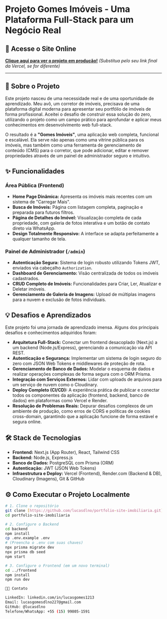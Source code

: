 
# Projeto Gomes Imóveis - Uma Plataforma Full-Stack para um Negócio Real

## 🚀 Acesse o Site Online
**[Clique aqui para ver o projeto em produção!](https://site-imobiliaria-jet.vercel.app)** *(Substitua pelo seu link final da Vercel, se for diferente)*

---

## 📖 Sobre o Projeto

Este projeto nasceu de uma necessidade real e de uma oportunidade de aprendizado. Meu avô, um corretor de imóveis, precisava de uma plataforma digital moderna para apresentar seu portfólio de imóveis de forma profissional. Aceitei o desafio de construir essa solução do zero, utilizando o projeto como um campo prático para aprofundar e aplicar meus conhecimentos em desenvolvimento web full-stack.

O resultado é a **"Gomes Imóveis"**, uma aplicação web completa, funcional e escalável. Ela serve não apenas como uma vitrine pública para os imóveis, mas também como uma ferramenta de gerenciamento de conteúdo (CMS) para o corretor, que pode adicionar, editar e remover propriedades através de um painel de administrador seguro e intuitivo.

## ✨ Funcionalidades

### Área Pública (Frontend)
- **Home Page Dinâmica:** Apresenta os imóveis mais recentes com um sistema de "Carregar Mais".
- **Busca de Imóveis:** Página com listagem completa, paginação e preparada para futuros filtros.
- **Página de Detalhes do Imóvel:** Visualização completa de cada propriedade, com galeria de fotos interativa e um botão de contato direto via WhatsApp.
- **Design Totalmente Responsivo:** A interface se adapta perfeitamente a qualquer tamanho de tela.

### Painel de Administrador (`/admin`)
- **Autenticação Segura:** Sistema de login robusto utilizando Tokens JWT, enviados via cabeçalho `Authorization`.
- **Dashboard de Gerenciamento:** Visão centralizada de todos os imóveis cadastrados.
- **CRUD Completo de Imóveis:** Funcionalidades para Criar, Ler, Atualizar e Deletar imóveis.
- **Gerenciamento de Galeria de Imagens:** Upload de múltiplas imagens para a nuvem e exclusão de fotos individuais.

## 💡 Desafios e Aprendizados

Este projeto foi uma jornada de aprendizado imensa. Alguns dos principais desafios e conhecimentos adquiridos foram:

- **Arquitetura Full-Stack:** Conectar um frontend desacoplado (Next.js) a um backend (Node.js/Express), gerenciando a comunicação via API REST.
- **Autenticação e Segurança:** Implementar um sistema de login seguro do zero com JSON Web Tokens e middlewares de proteção de rota.
- **Gerenciamento de Banco de Dados:** Modelar o esquema de dados e realizar operações complexas de forma segura com o ORM Prisma.
- **Integração com Serviços Externos:** Lidar com uploads de arquivos para um serviço de nuvem como o Cloudinary.
- **Deploy Completo (CI/CD):** A experiência prática de publicar e conectar todos os componentes da aplicação (frontend, backend, banco de dados) em plataformas como Vercel e Render.
- **Resolução de Problemas Reais:** Depurar desafios complexos de um ambiente de produção, como erros de CORS e políticas de cookies cross-domain, garantindo que a aplicação funcione de forma estável e segura online.

## 🛠️ Stack de Tecnologias

- **Frontend:** Next.js (App Router), React, Tailwind CSS
- **Backend:** Node.js, Express.js
- **Banco de Dados:** PostgreSQL com Prisma (ORM)
- **Autenticação:** JWT (JSON Web Tokens)
- **Infraestrutura e Deploy:** Vercel (Frontend), Render.com (Backend & DB), Cloudinary (Imagens), Git & GitHub

## ⚙️ Como Executar o Projeto Localmente

```bash
# 1. Clone o repositório
git clone [https://github.com/lucasdlno/portfolio-site-imobiliaria.git](https://github.com/lucasdlno/portfolio-site-imobiliaria.git)
cd portfolio-site-imobiliaria

# 2. Configure o Backend
cd backend
npm install
cp .env.example .env 
# (Preencha o .env com suas chaves)
npx prisma migrate dev
npx prisma db seed
npm start

# 3. Configure o Frontend (em um novo terminal)
cd ../frontend
npm install
npm run dev

👨‍💻 Contato

LinkedIn: linkedin.com/in/lucasgomes1213
Email: lucasgomesdlno227@gmail.com
GitHub: @lucasdlno
Telefone/WhatsApp: +55 (15) 99805-1591